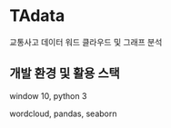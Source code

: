 # TAdata
교통사고 데이터 워드 클라우드 및 그래프 분석

## 개발 환경 및 활용 스택
window 10, python 3

wordcloud, pandas, seaborn
